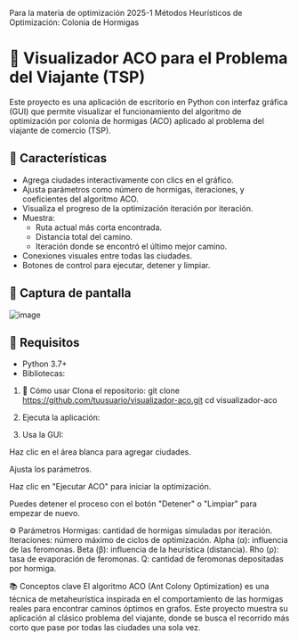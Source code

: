Para la materia de optimización 2025-1   Métodos Heurísticos de Optimización: Colonia de Hormigas

# 🐜 Visualizador ACO para el Problema del Viajante (TSP)

Este proyecto es una aplicación de escritorio en Python con interfaz gráfica (GUI) que permite visualizar el funcionamiento del algoritmo de optimización por colonia de hormigas (ACO) aplicado al problema del viajante de comercio (TSP).

## 🚀 Características

- Agrega ciudades interactivamente con clics en el gráfico.
- Ajusta parámetros como número de hormigas, iteraciones, y coeficientes del algoritmo ACO.
- Visualiza el progreso de la optimización iteración por iteración.
- Muestra:
  - Ruta actual más corta encontrada.
  - Distancia total del camino.
  - Iteración donde se encontró el último mejor camino.
- Conexiones visuales entre todas las ciudades.
- Botones de control para ejecutar, detener y limpiar.

## 📸 Captura de pantalla

![image](https://github.com/user-attachments/assets/7927387d-bc84-4ca2-9367-f21f8aaac216)


## 🧱 Requisitos

- Python 3.7+
- Bibliotecas:

1. 📂 Cómo usar
  Clona el repositorio:
  git clone https://github.com/tuusuario/visualizador-aco.git
  cd visualizador-aco

2. Ejecuta la aplicación:

3. Usa la GUI:

  Haz clic en el área blanca para agregar ciudades.
  
  Ajusta los parámetros.
  
  Haz clic en "Ejecutar ACO" para iniciar la optimización.
  
  Puedes detener el proceso con el botón "Detener" o "Limpiar" para empezar de nuevo.



⚙️ Parámetros
  Hormigas: cantidad de hormigas simuladas por iteración.
  Iteraciones: número máximo de ciclos de optimización.
  Alpha (α): influencia de las feromonas.
  Beta (β): influencia de la heurística (distancia).
  Rho (ρ): tasa de evaporación de feromonas.
  Q: cantidad de feromonas depositadas por hormiga.

📚 Conceptos clave
  El algoritmo ACO (Ant Colony Optimization) es una técnica de metaheurística inspirada en el comportamiento de las hormigas reales para encontrar caminos óptimos en grafos. Este proyecto muestra su aplicación al clásico problema del viajante, donde se busca el recorrido más corto que pase por todas las ciudades una sola vez.
